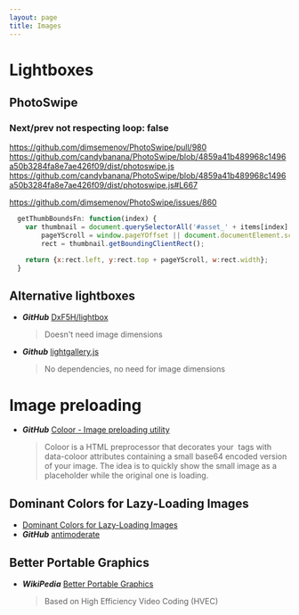 ```yaml
---
layout: page
title: Images
---
```


# Lightboxes

## PhotoSwipe

### Next/prev not respecting loop: false

https://github.com/dimsemenov/PhotoSwipe/pull/980
https://github.com/candybanana/PhotoSwipe/blob/4859a41b489968c1496a50b3284fa8e7ae426f09/dist/photoswipe.js
https://github.com/candybanana/PhotoSwipe/blob/4859a41b489968c1496a50b3284fa8e7ae426f09/dist/photoswipe.js#L667

https://github.com/dimsemenov/PhotoSwipe/issues/860



```js
  getThumbBoundsFn: function(index) {
    var thumbnail = document.querySelectorAll('#asset_' + items[index].id + ' .edy-asset-preview')[0], // find thumbnail
        pageYScroll = window.pageYOffset || document.documentElement.scrollTop,
        rect = thumbnail.getBoundingClientRect();

    return {x:rect.left, y:rect.top + pageYScroll, w:rect.width};
  }
```

## Alternative lightboxes

* ***GitHub*** [DxF5H/lightbox](https://github.com/DxF5H/lightbox)
  > Doesn't need image dimensions

* ***Github*** [lightgallery.js](https://github.com/sachinchoolur/lightgallery.js)
  > No dependencies, no need for image dimensions

# Image preloading

* ***GitHub*** [Coloor - Image preloading utility](https://github.com/krasimir/coloor)
  > Coloor is a HTML preprocessor that decorates your <img> tags with data-coloor attributes containing a small base64 encoded version of your image. The idea is to quickly show the small image as a placeholder while the original one is loading.

## Dominant Colors for Lazy-Loading Images

* [Dominant Colors for Lazy-Loading Images](https://manu.ninja/dominant-colors-for-lazy-loading-images)
* ***GitHub*** [antimoderate](https://github.com/whackashoe/antimoderate)

## Better Portable Graphics

* ***WikiPedia*** [Better Portable Graphics](https://en.wikipedia.org/wiki/Better_Portable_Graphics)
  > Based on High Efficiency Video Coding (HVEC)
